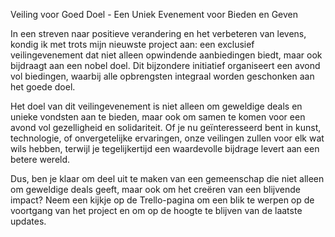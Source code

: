 Veiling voor Goed Doel - Een Uniek Evenement voor Bieden en Geven

In een streven naar positieve verandering en het verbeteren van levens, kondig ik met trots mijn nieuwste project aan: een exclusief veilingevenement dat niet alleen opwindende aanbiedingen biedt, maar ook bijdraagt aan een nobel doel. Dit bijzondere initiatief organiseert een avond vol biedingen, waarbij alle opbrengsten integraal worden geschonken aan het goede doel.

Het doel van dit veilingevenement is niet alleen om geweldige deals en unieke vondsten aan te bieden, maar ook om samen te komen voor een avond vol gezelligheid en solidariteit. Of je nu geïnteresseerd bent in kunst, technologie, of onvergetelijke ervaringen, onze veilingen zullen voor elk wat wils hebben, terwijl je tegelijkertijd een waardevolle bijdrage levert aan een betere wereld.

Dus, ben je klaar om deel uit te maken van een gemeenschap die niet alleen om geweldige deals geeft, maar ook om het creëren van een blijvende impact? Neem een kijkje op de Trello-pagina om een blik te werpen op de voortgang van het project en om op de hoogte te blijven van de laatste updates.
